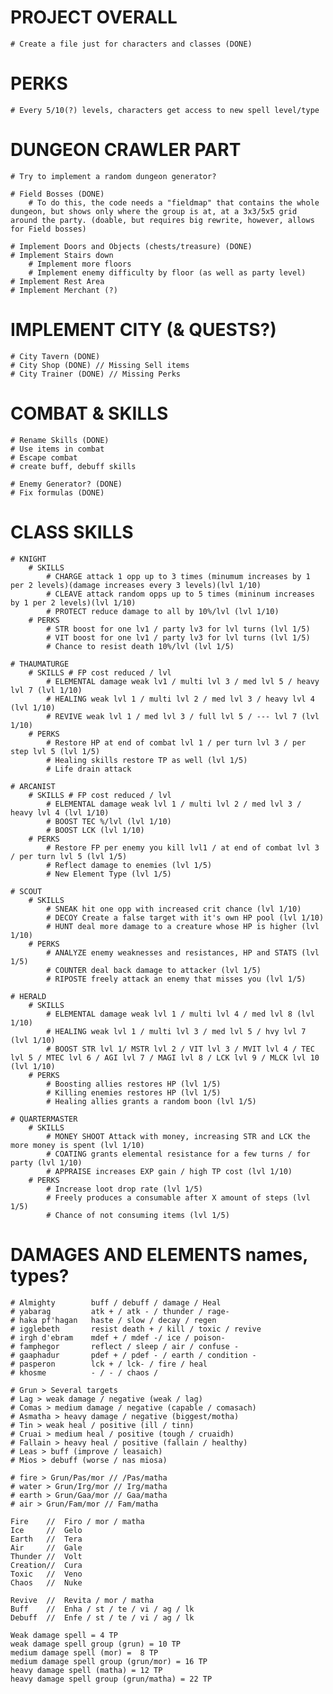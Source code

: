 
# PROJECT OVERALL
    # Create a file just for characters and classes (DONE)

# PERKS
    # Every 5/10(?) levels, characters get access to new spell level/type
    
# DUNGEON CRAWLER PART
    # Try to implement a random dungeon generator?

    # Field Bosses (DONE)
        # To do this, the code needs a "fieldmap" that contains the whole dungeon, but shows only where the group is at, at a 3x3/5x5 grid around the party. (doable, but requires big rewrite, however, allows for Field bosses)

    # Implement Doors and Objects (chests/treasure) (DONE)
    # Implement Stairs down
        # Implement more floors
        # Implement enemy difficulty by floor (as well as party level)
    # Implement Rest Area
    # Implement Merchant (?)


# IMPLEMENT CITY (& QUESTS?)
    # City Tavern (DONE)
    # City Shop (DONE) // Missing Sell items
    # City Trainer (DONE) // Missing Perks 

# COMBAT & SKILLS
    # Rename Skills (DONE)
    # Use items in combat
    # Escape combat
    # create buff, debuff skills

    # Enemy Generator? (DONE)
    # Fix formulas (DONE)

# CLASS SKILLS
    # KNIGHT
        # SKILLS
            # CHARGE attack 1 opp up to 3 times (minumum increases by 1 per 2 levels)(damage increases every 3 levels)(lvl 1/10)
            # CLEAVE attack random opps up to 5 times (mininum increases by 1 per 2 levels)(lvl 1/10)
            # PROTECT reduce damage to all by 10%/lvl (lvl 1/10)
        # PERKS
            # STR boost for one lv1 / party lv3 for lvl turns (lvl 1/5)
            # VIT boost for one lv1 / party lv3 for lvl turns (lvl 1/5)
            # Chance to resist death 10%/lvl (lvl 1/5)

    # THAUMATURGE
        # SKILLS # FP cost reduced / lvl
            # ELEMENTAL damage weak lv1 / multi lvl 3 / med lvl 5 / heavy lvl 7 (lvl 1/10)
            # HEALING weak lvl 1 / multi lvl 2 / med lvl 3 / heavy lvl 4 (lvl 1/10)
            # REVIVE weak lvl 1 / med lvl 3 / full lvl 5 / --- lvl 7 (lvl 1/10)
        # PERKS
            # Restore HP at end of combat lvl 1 / per turn lvl 3 / per step lvl 5 (lvl 1/5)
            # Healing skills restore TP as well (lvl 1/5)
            # Life drain attack

    # ARCANIST
        # SKILLS # FP cost reduced / lvl
            # ELEMENTAL damage weak lvl 1 / multi lvl 2 / med lvl 3 / heavy lvl 4 (lvl 1/10)
            # BOOST TEC %/lvl (lvl 1/10)
            # BOOST LCK (lvl 1/10)
        # PERKS
            # Restore FP per enemy you kill lvl1 / at end of combat lvl 3 / per turn lvl 5 (lvl 1/5)
            # Reflect damage to enemies (lvl 1/5)
            # New Element Type (lvl 1/5)

    # SCOUT
        # SKILLS
            # SNEAK hit one opp with increased crit chance (lvl 1/10)
            # DECOY Create a false target with it's own HP pool (lvl 1/10)
            # HUNT deal more damage to a creature whose HP is higher (lvl 1/10)
        # PERKS
            # ANALYZE enemy weaknesses and resistances, HP and STATS (lvl 1/5)
            # COUNTER deal back damage to attacker (lvl 1/5)
            # RIPOSTE freely attack an enemy that misses you (lvl 1/5)

    # HERALD
        # SKILLS
            # ELEMENTAL damage weak lvl 1 / multi lvl 4 / med lvl 8 (lvl 1/10)
            # HEALING weak lvl 1 / multi lvl 3 / med lvl 5 / hvy lvl 7 (lvl 1/10)
            # BOOST STR lvl 1/ MSTR lvl 2 / VIT lvl 3 / MVIT lvl 4 / TEC lvl 5 / MTEC lvl 6 / AGI lvl 7 / MAGI lvl 8 / LCK lvl 9 / MLCK lvl 10 (lvl 1/10)
        # PERKS
            # Boosting allies restores HP (lvl 1/5)
            # Killing enemies restores HP (lvl 1/5)
            # Healing allies grants a random boon (lvl 1/5)

    # QUARTERMASTER
        # SKILLS
            # MONEY SHOOT Attack with money, increasing STR and LCK the more money is spent (lvl 1/10)
            # COATING grants elemental resistance for a few turns / for party (lvl 1/10)
            # APPRAISE increases EXP gain / high TP cost (lvl 1/10)
        # PERKS
            # Increase loot drop rate (lvl 1/5)
            # Freely produces a consumable after X amount of steps (lvl 1/5)
            # Chance of not consuming items (lvl 1/5)




# DAMAGES AND ELEMENTS names, types?
    # Almighty        buff / debuff / damage / Heal
    # yabarag         atk + / atk - / thunder / rage-
    # haka pf'hagan   haste / slow / decay / regen
    # igglebeth       resist death + / kill / toxic / revive
    # irgh d'ebram    mdef + / mdef -/ ice / poison-
    # famphegor       reflect / sleep / air / confuse -
    # gaaphadur       pdef + / pdef - / earth / condition -
    # pasperon        lck + / lck- / fire / heal
    # khosme          - / - / chaos / 

    # Grun > Several targets
    # Lag > weak damage / negative (weak / lag)
    # Comas > medium damage / negative (capable / comasach)
    # Asmatha > heavy damage / negative (biggest/motha)
    # Tin > weak heal / positive (ill / tinn)
    # Cruai > medium heal / positive (tough / cruaidh)
    # Fallain > heavy heal / positive (fallain / healthy)
    # Leas > buff (improve / leasaich)
    # Mios > debuff (worse / nas miosa)

    # fire > Grun/Pas/mor // /Pas/matha
    # water > Grun/Irg/mor // Irg/matha
    # earth > Grun/Gaa/mor // Gaa/matha
    # air > Grun/Fam/mor // Fam/matha

    Fire    //  Firo / mor / matha
    Ice     //  Gelo
    Earth   //  Tera
    Air     //  Gale
    Thunder //  Volt
    Creation//  Cura
    Toxic   //  Veno
    Chaos   //  Nuke

    Revive  //  Revita / mor / matha
    Buff    //  Enha / st / te / vi / ag / lk 
    Debuff  //  Enfe / st / te / vi / ag / lk

    Weak damage spell = 4 TP
    weak damage spell group (grun) = 10 TP
    medium damage spell (mor) =  8 TP
    medium damage spell group (grun/mor) = 16 TP
    heavy damage spell (matha) = 12 TP
    heavy damage spell group (grun/matha) = 22 TP